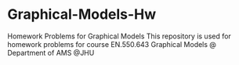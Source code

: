 # Graphical-Models-Hw
Homework Problems for Graphical Models
This repository is used for homework problems for course EN.550.643 Graphical Models @ Department of AMS @JHU
